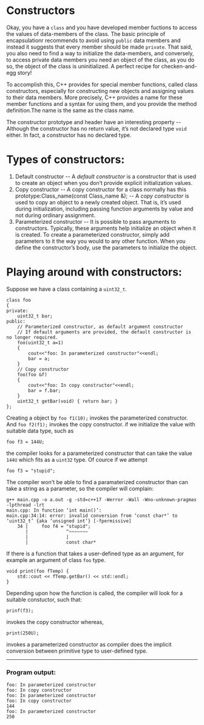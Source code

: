 # Constructors

Okay, you have a `class` and you have developed member fuctions to access the values of data-members of the class. The basic principle of encapsulationr recommends to avoid using `public` data members and instead it suggests that every member should be made `private`. That said, you also need to find a way to initialize the data-members, and conversely, to access private data members you need an object of the class, as you do so, the object of the class is uninitialized. A perfect recipe for checken-and-egg story!

To accomplish this, C++ provides for special member functions, called class constructors, especially for constructing new objects and assigning values to their data members. More precisely, C++ provides a name for these member functions and a syntax for using them, and you provide the method definition.The name is the same as the class name.

The constructor prototype and header have an interesting property -- Although the constructor has no return value, it’s not declared type `void` either. In fact, a constructor has no declared type.

# Types of constructors:

1. Default constructor -- A *default constructor* is a constructor that is used to create an object when you don’t provide explicit initialization values.
2. Copy constructor -- A copy constructor for a class normally has this prototype:Class_name(const Class_name &); -- A *copy constructor* is used to copy an object to a newly created object. That is, it’s used during initialization, including passing function arguments by value and not during ordinary assignment.
3. Parameterized constructor -- It is possible to pass arguments to constructors. Typically, these arguments help initialize an object when it is created. To create a parameterized constructor, simply add parameters to it the way you would to any other function. When you define the constructor’s body, use the parameters to initialize the object. 

# Playing around with constructors:

Suppose we have a class containing a `uint32_t`.

    class foo
    {
    private:
        uint32_t bar;
    public:
        // Parameterized constructor, as default argument constructor
        // If default arguments are provided, the default constructor is no longer required.
        foo(uint32_t a=1)
        {
            cout<<"foo: In parameterized constructor"<<endl;
            bar = a;
        }
        // Copy constructor
        foo(foo &f)
        {
            cout<<"foo: In copy constructor"<<endl;
            bar = f.bar;
        }
        uint32_t getBar(void) { return bar; }
    };

Creating a object by `foo f1(10);` invokes the parameterized constructor.  
And `foo f2(f1);` invokes the copy constructor.
if we initialize the value with suitable data type, such as
    
    foo f3 = 144U; 

the compiler looks for a parameterized constructor that can take the value `144U` which fits as a `uint32` type.
Of cource if we attempt 
    
    foo f3 = "stupid";
    
The compiler won't be able to find a paramaterized constructor than can take a string as a parameter, so the compiler will complain:

    g++ main.cpp -o a.out -g -std=c++17 -Werror -Wall -Wno-unknown-pragmas -lpthread -lrt
    main.cpp: In function ‘int main()’:
    main.cpp:34:14: error: invalid conversion from ‘const char*’ to ‘uint32_t’ {aka ‘unsigned int’} [-fpermissive]
        34 |     foo f4 = "stupid";
           |              ^~~~~~~~
           |              |
           |              const char*

If there is a function that takes a user-defined type as an argument, for example an argument of class `foo` type.

    void print(foo fTemp) {
        std::cout << fTemp.getBar() << std::endl;
    }

Depending upon how the function is called, the compiler will look for a suitable constuctor, such that:

    prinf(f3);

invokes the copy constructor whereas,

    print(250U);

invokes a parameterized constructor as compiler does the implicit conversion between primitive type to user-defined type. 

***

### Program output:

    foo: In parameterized constructor
    foo: In copy constructor
    foo: In parameterized constructor
    foo: In copy constructor
    144
    foo: In parameterized constructor
    250


